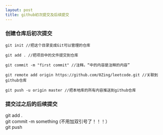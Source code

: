 ```yaml
---
layout: post
title: github初次提交及后续提交
---           
```

<!-- more -->
### 创建仓库后初次提交
```
git init //把这个目录变成Git可以管理的仓库    
```
```
git add . //把项目中的文件提交到仓库           
```            
```
git commit -m "first commit" //注释。“中的内容是注释的内容”               
```
```
git remote add origin https://github.com/0Zing/leetcode.git //关联到github仓库     
```
```
git push -u origin master //把本地库的所有内容推送到github仓库     
```


### 提交过之后的后续提交

git add .     
git commit -m something (不用加双引号了！！！）     
git push      